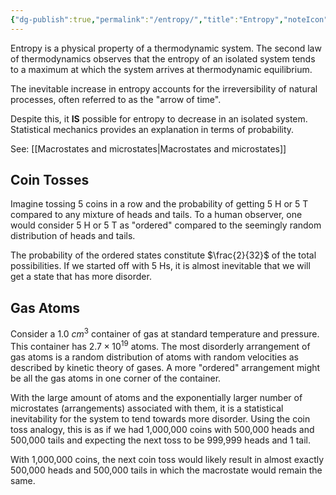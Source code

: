 ```yaml
---
{"dg-publish":true,"permalink":"/entropy/","title":"Entropy","noteIcon":"1","created":"2023-07-29T12:36:15.632-04:00","updated":"2023-07-29T12:55:15.413-04:00"}
---
```



Entropy is a physical property of a thermodynamic system. The second law of thermodynamics observes that the entropy of an isolated system tends to a maximum at which the system arrives at thermodynamic equilibrium.

The inevitable increase in entropy accounts for the irreversibility of natural processes, often referred to as the "arrow of time".

Despite this, it **IS** possible for entropy to decrease in an isolated system. Statistical mechanics provides an explanation in terms of probability.

See: [[Macrostates and microstates\|Macrostates and microstates]]

## Coin Tosses
Imagine tossing 5 coins in a row and the probability of getting 5 H or 5 T compared to any mixture of heads and tails. To a human observer, one would consider 5 H or 5 T as "ordered" compared to the seemingly random distribution of  heads and tails.

The probability of the ordered states constitute $\frac{2}{32}$ of the total possibilities. If we started off with 5 Hs, it is almost inevitable that we will get a state that has more disorder.

## Gas Atoms
Consider a $1.0\ cm^3$ container of gas at standard temperature and pressure. This container has $2.7\times 10^{19}$ atoms. The most disorderly arrangement of gas atoms is a random distribution of atoms with random velocities as described by kinetic theory of gases. A more "ordered" arrangement might be all the gas atoms in one corner of the container.

With the large amount of atoms and the exponentially larger number of microstates (arrangements) associated with them, it is a statistical inevitability for the system to tend towards more disorder. Using the coin toss analogy, this is as if we had 1,000,000 coins with 500,000 heads and 500,000 tails and expecting the next toss to be 999,999 heads and 1 tail.

With 1,000,000 coins, the next coin toss would likely result in almost exactly 500,000 heads and 500,000 tails in which the macrostate would remain the same.